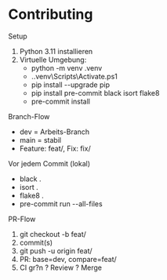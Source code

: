 # Contributing

Setup
1. Python 3.11 installieren
2. Virtuelle Umgebung:
   - python -m venv .venv
   - .\.venv\Scripts\Activate.ps1
   - pip install --upgrade pip
   - pip install pre-commit black isort flake8
   - pre-commit install

Branch-Flow
- dev = Arbeits-Branch
- main = stabil
- Feature: feat/<kurzname>, Fix: fix/<kurzname>

Vor jedem Commit (lokal)
- black .
- isort .
- flake8 .
- pre-commit run --all-files

PR-Flow
1) git checkout -b feat/<name>
2) commit(s)
3) git push -u origin feat/<name>
4) PR: base=dev, compare=feat/<name>
5) CI gr?n ? Review ? Merge
